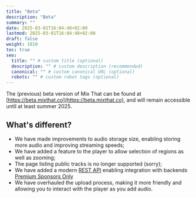 ```yaml
---
title: "Beta"
description: "Beta"
summary: ""
date: 2025-03-01T16:04:48+02:00
lastmod: 2025-03-01T16:04:48+02:00
draft: false
weight: 1010
toc: true
seo:
  title: "" # custom title (optional)
  description: "" # custom description (recommended)
  canonical: "" # custom canonical URL (optional)
  robots: "" # custom robot tags (optional)
---
```


The (previous) beta version of Mix That can be found at [https://beta.mixthat.co](https://beta.mixthat.co), and will remain accessible until at least summer 2025.

## What's different?

- We have made improvements to audio storage size, enabling storing more audio and improving streaming speeds;
- We have added a feature to the player to allow selection of regions as well as zooming;
- The page listing public tracks is no longer supported (sorry);
- We have added a modern [REST API](/docs/guides/api/) enabling integration with backends [Premium Sponsors Only](/docs/reference/sponsor-this-project/)
- We have overhauled the upload process, making it more friendly and allowing you to interact with the player as you add audio.
